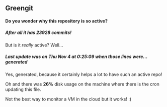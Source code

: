 ## Greengit

#### Do you wonder why this repository is so active?

##### After all it has 23928 commits!

But is it *really* active? Well...

##### Last update was on Thu Nov 4 at 0:25:09 when those lines were... generated

Yes, generated, because it certainly helps a lot to have such an active repo!

Oh and there was **26%** disk usage on the machine
where there is the cron updating this file.

Not the best way to monitor a VM in the cloud but it works! :)
